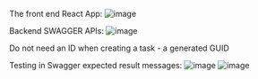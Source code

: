 The front end React App:
![image](https://github.com/user-attachments/assets/c77e70f7-76df-4dab-8457-ef0d460d0b4d)

Backend SWAGGER APIs:
![image](https://github.com/user-attachments/assets/dceeb0d0-54ec-4217-a230-bf574f9c2ec5)

Do not need an ID when creating a task - a generated GUID

Testing in Swagger expected result messages:
![image](https://github.com/user-attachments/assets/3aab4059-0093-44a6-8905-21b6b77160cc)
![image](https://github.com/user-attachments/assets/9ed4aee6-664f-4633-8e6c-657428d8b01c)



